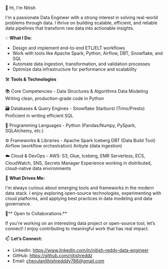 👋 Hi, I'm Nitish

I'm a passionate Data Engineer with a strong interest in solving real-world problems through data. I thrive on building scalable, efficient, and reliable data pipelines that transform raw data into actionable insights.


💡 **What I Do:**

* Design and implement end-to-end ETL/ELT workflows
* Work with tools like Apache Spark, Python, Airflow, DBT, Snowflake, and SQL
* Automate data ingestion, transformation, and validation processes
* Optimize data infrastructure for performance and scalability


🛠️ **Tools & Technologies**

  📚 Core Competencies - 
  Data Structures & Algorithms
  Data Modeling
  Writing clean, production-grade code in Python
  
  🗃️ Databases & Query Engines - 
  Snowflake
  Starburst (Trino/Presto)
  Proficient in writing efficient SQL
  
  🐍 Programming Languages - 
  Python (Pandas/Numpy, PySpark, SQLAlchemy, etc.)
  
  ⚙️ Frameworks & Libraries - 
  Apache Spark
  Iceberg
  DBT (Data Build Tool)
  Airflow (workflow orchestration)
  Airbyte (data ingestion)
  
  ☁️ Cloud & DevOps - 
  AWS: S3, Glue, Iceberg, EMR Serverless, ECS, CloudWatch, SNS, Secrets Manager
  Experience working in distributed, cloud-native data environments


🚀 **What Drives Me:**

I'm always curious about emerging tools and frameworks in the modern data stack. I enjoy exploring open-source technologies, experimenting with cloud platforms, and applying best practices in data modeling and data governance.


🤝** Open to Collaborations:**

If you're working on an interesting data project or open-source tool, let’s connect! I enjoy contributing to meaningful work that has real impact.


📫 **Let’s Connect:**

* LinkedIn: https://www.linkedin.com/in/nitish-reddy-data-engineer
* GitHub: https://github.com/nitishreddz
* Email: chevulanithishredddy786@gmail.com
